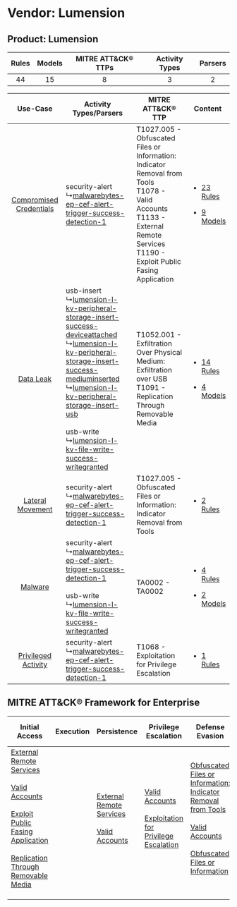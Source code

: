 Vendor: Lumension
=================
Product: Lumension
------------------
| Rules | Models | MITRE ATT&CK® TTPs | Activity Types | Parsers |
|:-----:|:------:|:------------------:|:--------------:|:-------:|
|  44   |   15   |         8          |       3        |    2    |

|    Use-Case    | Activity Types/Parsers    | MITRE ATT&CK® TTP    | Content    |
|:----:| ---- | ---- | ---- |
| [Compromised Credentials](../../../UseCases/uc_compromised_credentials.md) |  security-alert<br> ↳[malwarebytes-ep-cef-alert-trigger-success-detection-1](Ps/pC_malwarebytesepcefalerttriggersuccessdetection1.md)<br>    | T1027.005 - Obfuscated Files or Information: Indicator Removal from Tools<br>T1078 - Valid Accounts<br>T1133 - External Remote Services<br>T1190 - Exploit Public Fasing Application<br> | [<ul><li>23 Rules</li></ul><ul><li>9 Models</li></ul>](RM/r_m_lumension_lumension_Compromised_Credentials.md) |
|    [Data Leak](../../../UseCases/uc_data_leak.md)    |  usb-insert<br> ↳[lumension-l-kv-peripheral-storage-insert-success-deviceattached](Ps/pC_lumensionlkvperipheralstorageinsertsuccessdeviceattached.md)<br> ↳[lumension-l-kv-peripheral-storage-insert-success-mediuminserted](Ps/pC_lumensionlkvperipheralstorageinsertsuccessmediuminserted.md)<br> ↳[lumension-l-kv-peripheral-storage-insert-usb](Ps/pC_lumensionlkvperipheralstorageinsertusb.md)<br><br> usb-write<br> ↳[lumension-l-kv-file-write-success-writegranted](Ps/pC_lumensionlkvfilewritesuccesswritegranted.md)<br> | T1052.001 - Exfiltration Over Physical Medium: Exfiltration over USB<br>T1091 - Replication Through Removable Media<br>    | [<ul><li>14 Rules</li></ul><ul><li>4 Models</li></ul>](RM/r_m_lumension_lumension_Data_Leak.md)    |
|        [Lateral Movement](../../../UseCases/uc_lateral_movement.md)        |  security-alert<br> ↳[malwarebytes-ep-cef-alert-trigger-success-detection-1](Ps/pC_malwarebytesepcefalerttriggersuccessdetection1.md)<br>    | T1027.005 - Obfuscated Files or Information: Indicator Removal from Tools<br>    | [<ul><li>2 Rules</li></ul>](RM/r_m_lumension_lumension_Lateral_Movement.md)    |
|    [Malware](../../../UseCases/uc_malware.md)    |  security-alert<br> ↳[malwarebytes-ep-cef-alert-trigger-success-detection-1](Ps/pC_malwarebytesepcefalerttriggersuccessdetection1.md)<br><br> usb-write<br> ↳[lumension-l-kv-file-write-success-writegranted](Ps/pC_lumensionlkvfilewritesuccesswritegranted.md)<br>    | TA0002 - TA0002<br>    | [<ul><li>4 Rules</li></ul><ul><li>2 Models</li></ul>](RM/r_m_lumension_lumension_Malware.md)    |
|     [Privileged Activity](../../../UseCases/uc_privileged_activity.md)     |  security-alert<br> ↳[malwarebytes-ep-cef-alert-trigger-success-detection-1](Ps/pC_malwarebytesepcefalerttriggersuccessdetection1.md)<br>    | T1068 - Exploitation for Privilege Escalation<br>    | [<ul><li>1 Rules</li></ul>](RM/r_m_lumension_lumension_Privileged_Activity.md)    |

MITRE ATT&CK® Framework for Enterprise
--------------------------------------
| Initial Access                                                                                                                                                                                                                                                                                                                 | Execution | Persistence                                                                                                                                      | Privilege Escalation                                                                                                                                          | Defense Evasion                                                                                                                                                                                                                                                               | Credential Access | Discovery | Lateral Movement                                                                         | Collection | Command and Control | Exfiltration                                                                                                                                                                                            | Impact |
| ------------------------------------------------------------------------------------------------------------------------------------------------------------------------------------------------------------------------------------------------------------------------------------------------------------------------------ | --------- | ------------------------------------------------------------------------------------------------------------------------------------------------ | ------------------------------------------------------------------------------------------------------------------------------------------------------------- | ----------------------------------------------------------------------------------------------------------------------------------------------------------------------------------------------------------------------------------------------------------------------------- | ----------------- | --------- | ---------------------------------------------------------------------------------------- | ---------- | ------------------- | ------------------------------------------------------------------------------------------------------------------------------------------------------------------------------------------------------- | ------ |
| [External Remote Services](https://attack.mitre.org/techniques/T1133)<br><br>[Valid Accounts](https://attack.mitre.org/techniques/T1078)<br><br>[Exploit Public Fasing Application](https://attack.mitre.org/techniques/T1190)<br><br>[Replication Through Removable Media](https://attack.mitre.org/techniques/T1091)<br><br> |           | [External Remote Services](https://attack.mitre.org/techniques/T1133)<br><br>[Valid Accounts](https://attack.mitre.org/techniques/T1078)<br><br> | [Valid Accounts](https://attack.mitre.org/techniques/T1078)<br><br>[Exploitation for Privilege Escalation](https://attack.mitre.org/techniques/T1068)<br><br> | [Obfuscated Files or Information: Indicator Removal from Tools](https://attack.mitre.org/techniques/T1027/005)<br><br>[Valid Accounts](https://attack.mitre.org/techniques/T1078)<br><br>[Obfuscated Files or Information](https://attack.mitre.org/techniques/T1027)<br><br> |                   |           | [Replication Through Removable Media](https://attack.mitre.org/techniques/T1091)<br><br> |            |                     | [Exfiltration Over Physical Medium: Exfiltration over USB](https://attack.mitre.org/techniques/T1052/001)<br><br>[Exfiltration Over Physical Medium](https://attack.mitre.org/techniques/T1052)<br><br> |        |